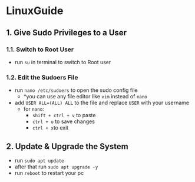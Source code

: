 # LinuxGuide
## 1. Give Sudo Privileges to a User
### 1.1. Switch to Root User
  - run `su` in terminal to switch to Root user
### 1.2. Edit the Sudoers File
  - run `nano /etc/sudoers` to open the sudo config file
    - *you can use any file editor like `vim` instead of `nano` 
  - add  `USER ALL=(ALL) ALL` to the file and replace `USER` with your username
    - for `nano`:
      - `shift + ctrl + v` to paste 
      -  `ctrl + o` to save changes
      -  `ctrl + x`to exit
## 2. Update & Upgrade the System
- run `sudo apt update`
- after that run `sudo apt upgrade -y`
- run `reboot` to restart your pc
  
